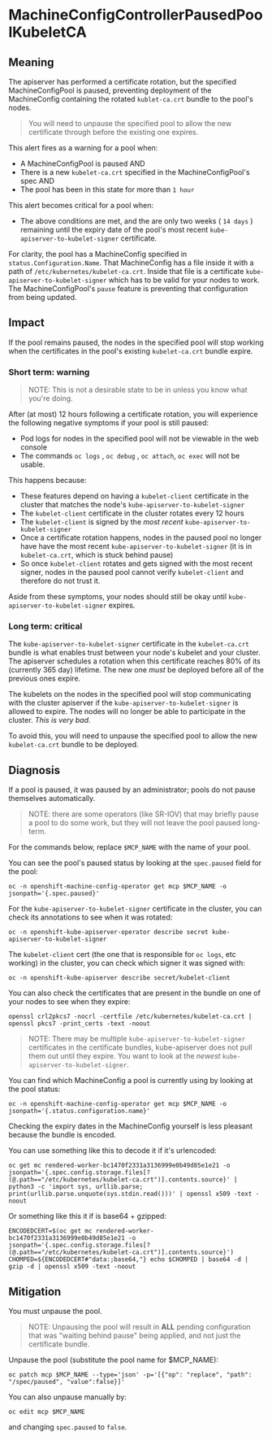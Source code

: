 # MachineConfigControllerPausedPoolKubeletCA

## Meaning

The apiserver has performed a certificate rotation, but the specified
MachineConfigPool is paused, preventing deployment of the MachineConfig
containing the rotated  `kublet-ca.crt` bundle to the pool's nodes.

>You will  need to unpause the specified pool to allow the new certificate
>through before the existing one expires.

This alert fires as a warning for a pool when:

- A MachineConfigPool is paused AND
- There is a new `kubelet-ca.crt` specified in the MachineConfigPool's spec AND
- The pool has been in this state for more than `1 hour`

This alert becomes critical for a pool when:

- The above conditions are met, and the are only two weeks ( `14 days` )
  remaining until the expiry date of the pool's most recent
  `kube-apiserver-to-kubelet-signer` certificate.

For clarity, the pool has a MachineConfig specified in
`status.Configuration.Name`. That MachineConfig has a file inside it with a path
of `/etc/kubernetes/kubelet-ca.crt`.  Inside that file is a certificate
`kube-apiserver-to-kubelet-signer` which has to be valid for your nodes to work.
The MachineConfigPool's `pause` feature is preventing that configuration from
being updated.

## Impact

If the pool remains paused, the nodes in the specified pool will stop working
when the certificates in the pool's existing `kubelet-ca.crt`  bundle expire.

### Short term: warning

> NOTE: This is not a desirable state to be in unless you know what you're
> doing.

After (at most) 12 hours following a certificate rotation, you will experience
the following negative symptoms if your pool is still paused:

- Pod logs for nodes in the specified pool will not be viewable in the web
  console
- The commands `oc logs`  ,  `oc debug` ,  `oc attach`,  `oc exec`  will not be
  usable.

This happens because:

- These features depend on having a  `kubelet-client` certificate in the cluster
  that matches the node's `kube-apiserver-to-kubelet-signer`
- The `kubelet-client` certificate in the cluster rotates every 12 hours
- The `kubelet-client` is signed by the *most recent*
  `kube-apiserver-to-kubelet-signer`
- Once a certificate rotation happens, nodes in the paused pool no longer have
  have the most recent  `kube-apiserver-to-kubelet-signer` (it is in
  `kubelet-ca.crt`, which is stuck behind pause)
- So once `kubelet-client` rotates and gets signed with the most recent signer,
  nodes in the paused pool cannot verify `kubelet-client` and therefore do not
  trust it.

Aside from these symptoms, your nodes should still be okay until
`kube-apiserver-to-kubelet-signer` expires.

### Long term: critical

The `kube-apiserver-to-kubelet-signer` certificate in the `kubelet-ca.crt`
bundle is what enables trust between your node's kubelet and your cluster. The
apiserver schedules a rotation when this certificate reaches 80% of its
(currently 365 day) lifetime. The new one *must* be deployed before all of the
previous ones expire.

The kubelets on the nodes in the specified pool will stop communicating with the
cluster apiserver if the `kube-apiserver-to-kubelet-signer`  is allowed to
expire. The nodes will no longer be able to participate in the cluster. *This is
very bad*.

To avoid this, you will need to unpause the specified pool to allow the new
`kubelet-ca.crt` bundle to be deployed.

## Diagnosis

If a pool is paused, it was paused by an administrator; pools do not pause
themselves automatically.

>NOTE: there are some operators (like SR-IOV) that may briefly pause a pool to
>do some work, but they will not leave the pool paused long-term.

For the commands below, replace `$MCP_NAME` with the name of your pool.

You can see the pool's paused status by looking at the `spec.paused` field for
the pool:

```console
oc -n openshift-machine-config-operator get mcp $MCP_NAME -o jsonpath='{.spec.paused}'
```

For the `kube-apiserver-to-kubelet-signer` certificate in the cluster, you can
check its annotations to see when it was rotated:

```console
oc -n openshift-kube-apiserver-operator describe secret kube-apiserver-to-kubelet-signer
```

The `kubelet-client` cert (the one that is responsible for `oc logs`, etc
working) in the cluster, you can check which signer it was signed with:

```console
oc -n openshift-kube-apiserver describe secret/kubelet-client
```

You can also check the certificates that are present in the bundle on one of
your nodes to see when they expire:

```console
openssl crl2pkcs7 -nocrl -certfile /etc/kubernetes/kubelet-ca.crt | openssl pkcs7 -print_certs -text -noout
``````

>NOTE: There may be multiple `kube-apiserver-to-kubelet-signer` certificates in
>the certificate bundles, kube-apiserver does not pull them out until they
>expire. You want to look at the *newest* `kube-apiserver-to-kubelet-signer`.

You can find which MachineConfig a pool is currently using by looking at the
pool status:

```console
oc -n openshift-machine-config-operator get mcp $MCP_NAME -o jsonpath='{.status.configuration.name}'
```

Checking the expiry dates in the MachineConfig yourself is less pleasant because
the bundle is encoded. 

You can use something like this to decode it if it's urlencoded:

```console
oc get mc rendered-worker-bc1470f2331a3136999e0b49d85e1e21 -o jsonpath='{.spec.config.storage.files[?(@.path=="/etc/kubernetes/kubelet-ca.crt")].contents.source}' | python3 -c 'import sys, urllib.parse; print(urllib.parse.unquote(sys.stdin.read()))' | openssl x509 -text -noout
```

Or something like this it if is base64 + gzipped:

```console
ENCODEDCERT=$(oc get mc rendered-worker-bc1470f2331a3136999e0b49d85e1e21 -o jsonpath='{.spec.config.storage.files[?(@.path=="/etc/kubernetes/kubelet-ca.crt")].contents.source}') CHOMPED=${ENCODEDCERT#"data:;base64,"} echo $CHOMPED | base64 -d | gzip -d | openssl x509 -text -noout
```

## Mitigation

You must unpause the pool.

>NOTE: Unpausing the pool will result in **ALL** pending configuration that was
>"waiting behind pause" being applied, and not just the certificate bundle.

Unpause the pool (substitute the pool name for $MCP_NAME):

```console
oc patch mcp $MCP_NAME --type='json' -p='[{"op": "replace", "path": "/spec/paused", "value":false}]'
```

You can also unpause manually by:

```console
oc edit mcp $MCP_NAME
```

and changing `spec.paused` to `false`.
